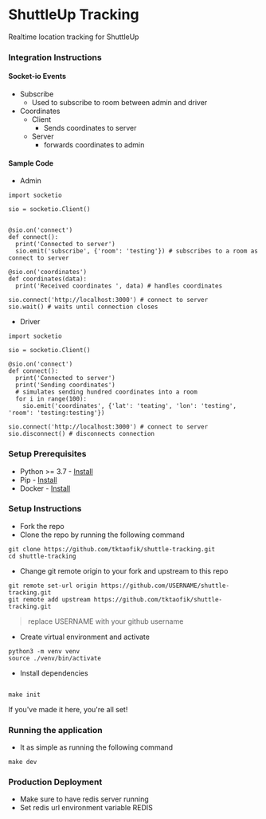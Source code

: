 # ShuttleUp Tracking

Realtime location tracking for ShuttleUp

### Integration Instructions
#### Socket-io Events
* Subscribe
  * Used to subscribe to room between admin and driver
* Coordinates
  * Client
    * Sends coordinates to server
  * Server
    * forwards coordinates to admin

#### Sample Code
* Admin
```
import socketio

sio = socketio.Client()


@sio.on('connect')
def connect():
  print('Connected to server')
  sio.emit('subscribe', {'room': 'testing'}) # subscribes to a room as connect to server

@sio.on('coordinates')
def coordinates(data):
  print('Received coordinates ', data) # handles coordinates

sio.connect('http://localhost:3000') # connect to server
sio.wait() # waits until connection closes
```
* Driver
```
import socketio

sio = socketio.Client()

@sio.on('connect')
def connect():
  print('Connected to server')
  print('Sending coordinates')
  # simulates sending hundred coordinates into a room
  for i in range(100):
    sio.emit('coordinates', {'lat': 'teating', 'lon': 'testing', 'room': 'testing:testing'})

sio.connect('http://localhost:3000') # connect to server
sio.disconnect() # disconnects connection
```

### Setup Prerequisites
* Python >= 3.7 - [Install](https://www.python.org/downloads/release/python-372/)
* Pip - [Install](https://pip.pypa.io/en/stable/installing/)
* Docker - [Install](https://docs.docker.com/install/)

### Setup Instructions
* Fork the repo
* Clone the repo by running the following command
```shell
git clone https://github.com/tktaofik/shuttle-tracking.git
cd shuttle-tracking
```
* Change git remote origin to your fork and upstream to this repo
```shell
git remote set-url origin https://github.com/USERNAME/shuttle-tracking.git
git remote add upstream https://github.com/tktaofik/shuttle-tracking.git
```
> replace USERNAME with your github username
* Create virtual environment and activate
```shell
python3 -m venv venv
source ./venv/bin/activate
```
* Install dependencies
```shell

make init
```

If you've made it here, you're all set!

### Running the application 
* It as simple as running the following command
```
make dev
```

### Production Deployment
* Make sure to have redis server running
* Set redis url environment variable REDIS
